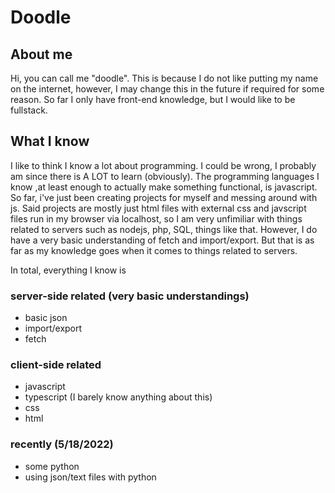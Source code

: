 # Doodle

## About me
Hi, you can call me "doodle". This is because
I do not like putting my name on the internet, however,
I may change this in the future if required for some reason. 
So far I only have front-end knowledge, but I would like to be fullstack.

## What I know
I like to think I know a lot about programming. I could be wrong, I probably am since there is A LOT to learn (obviously). The programming languages I know ,at least enough to actually make something functional, is javascript. So far, i've just been creating projects for myself and messing around with js. Said projects are mostly just html files with external css and javscript files run in my browser via localhost, so I am very unfimiliar with things related to servers such as nodejs, php, SQL, things like that. However, I do have a very basic understanding of fetch and import/export. But that is as far as my knowledge goes when it comes to things related to servers.

In total, everything I know is
 
### server-side related (very basic understandings)
  - basic json
  - import/export
  - fetch

### client-side related
  - javascript
  - typescript (I barely know anything about this)
  - css
  - html

### recently (5/18/2022)
 - some python
 - using json/text files with python





